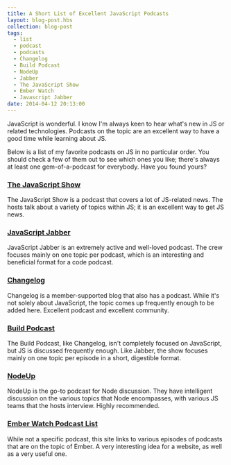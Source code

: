 ```yaml
---
title: A Short List of Excellent JavaScript Podcasts
layout: blog-post.hbs
collection: blog-post
tags:
  - list
  - podcast
  - podcasts
  - Changelog
  - Build Podcast
  - NodeUp
  - Jabber
  - The JavaScript Show
  - Ember Watch
  - Javascript Jabber
date: 2014-04-12 20:13:00
---
```


JavaScript is wonderful. I know I'm always keen to hear what's new in JS or related technologies. Podcasts on the topic are an excellent way to have a good time while learning about JS.

Below is a list of my favorite podcasts on JS in no particular order. You should check a few of them out to see which ones you like; there's always at least one gem-of-a-podcast for everybody. Have you found yours?

### [The JavaScript Show](http://javascriptshow.com/)

The JavaScript Show is a podcast that covers a lot of JS-related news. The hosts talk about a variety of topics within JS; it is an excellent way to get JS news.

### [JavaScript Jabber](http://javascriptjabber.com/)

JavaScript Jabber is an extremely active and well-loved podcast. The crew focuses mainly on one topic per podcast, which is an interesting and beneficial format for a code podcast.

### [Changelog](http://thechangelog.com/)

Changelog is a member-supported blog that also has a podcast. While it's not solely about JavaScript, the topic comes up frequently enough to be added here. Excellent podcast and excellent community.

### [Build Podcast](http://build-podcast.com/)

The Build Podcast, like Changelog, isn't completely focused on JavaScript, but JS is discussed frequently enough. Like Jabber, the show focuses mainly on one topic per episode in a short, digestible format.

### [NodeUp](http://nodeup.com/)

NodeUp is the go-to podcast for Node discussion. They have intelligent discussion on the various topics that Node encompasses, with various JS teams that the hosts interview. Highly recommended.

### [Ember Watch Podcast List](http://emberwatch.com/podcasts.html)

While not a specific podcast, this site links to various episodes of podcasts that are on the topic of Ember. A very interesting idea for a website, as well as a very useful one.
